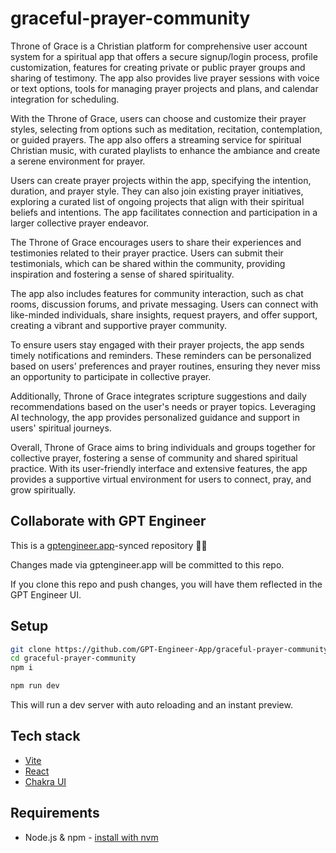 # graceful-prayer-community

Throne of Grace is a Christian platform for comprehensive user account system for a spiritual app that offers a secure signup/login process, profile customization, features for creating private or public prayer groups and sharing of testimony. The app also provides live prayer sessions with voice or text options, tools for managing prayer projects and plans, and calendar integration for scheduling.

With the Throne of Grace, users can choose and customize their prayer styles, selecting from options such as meditation, recitation, contemplation, or guided prayers. The app also offers a streaming service for spiritual Christian music, with curated playlists to enhance the ambiance and create a serene environment for prayer.

Users can create prayer projects within the app, specifying the intention, duration, and prayer style. They can also join existing prayer initiatives, exploring a curated list of ongoing projects that align with their spiritual beliefs and intentions. The app facilitates connection and participation in a larger collective prayer endeavor.

The Throne of Grace encourages users to share their experiences and testimonies related to their prayer practice. Users can submit their testimonials, which can be shared within the community, providing inspiration and fostering a sense of shared spirituality.

The app also includes features for community interaction, such as chat rooms, discussion forums, and private messaging. Users can connect with like-minded individuals, share insights, request prayers, and offer support, creating a vibrant and supportive prayer community.

To ensure users stay engaged with their prayer projects, the app sends timely notifications and reminders. These reminders can be personalized based on users' preferences and prayer routines, ensuring they never miss an opportunity to participate in collective prayer.

Additionally, Throne of Grace integrates scripture suggestions and daily recommendations based on the user's needs or prayer topics. Leveraging AI technology, the app provides personalized guidance and support in users' spiritual journeys.

Overall, Throne of Grace aims to bring individuals and groups together for collective prayer, fostering a sense of community and shared spiritual practice. With its user-friendly interface and extensive features, the app provides a supportive virtual environment for users to connect, pray, and grow spiritually.


## Collaborate with GPT Engineer

This is a [gptengineer.app](https://gptengineer.app)-synced repository 🌟🤖

Changes made via gptengineer.app will be committed to this repo.

If you clone this repo and push changes, you will have them reflected in the GPT Engineer UI.

## Setup

```sh
git clone https://github.com/GPT-Engineer-App/graceful-prayer-community.git
cd graceful-prayer-community
npm i
```

```sh
npm run dev
```

This will run a dev server with auto reloading and an instant preview.

## Tech stack

- [Vite](https://vitejs.dev/)
- [React](https://react.dev/)
- [Chakra UI](https://chakra-ui.com/)

## Requirements

- Node.js & npm - [install with nvm](https://github.com/nvm-sh/nvm#installing-and-updating)
